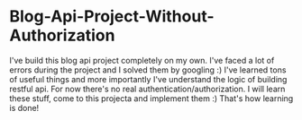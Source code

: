 # Blog-Api-Project-Without-Authorization
I've build this blog api project completely on my own. I've faced a lot of errors during the project and I solved them by googling :) I've learned tons of usefuıl things and more importantly I've understand the logic of building restful api. For now there's no real authentication/authorization. I will learn these stuff, come to this projecta and implement them :) That's how learning is done!
